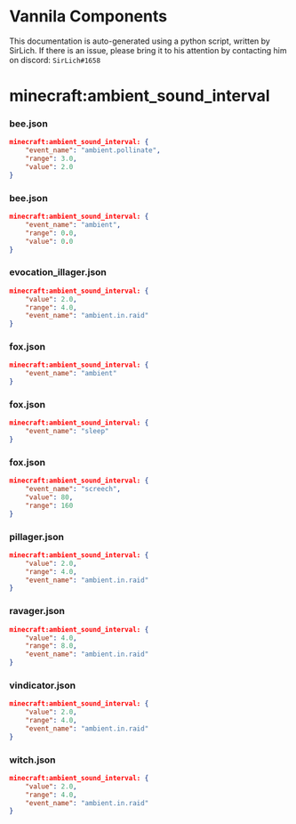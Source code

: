 # Vannila Components
This documentation is auto-generated using a python script, written by SirLich. If there is an issue, please bring it to his attention by contacting him on discord: `SirLich#1658`

# minecraft:ambient_sound_interval
### bee.json
```JSON
minecraft:ambient_sound_interval: {
    "event_name": "ambient.pollinate",
    "range": 3.0,
    "value": 2.0
}
```

### bee.json
```JSON
minecraft:ambient_sound_interval: {
    "event_name": "ambient",
    "range": 0.0,
    "value": 0.0
}
```

### evocation_illager.json
```JSON
minecraft:ambient_sound_interval: {
    "value": 2.0,
    "range": 4.0,
    "event_name": "ambient.in.raid"
}
```

### fox.json
```JSON
minecraft:ambient_sound_interval: {
    "event_name": "ambient"
}
```

### fox.json
```JSON
minecraft:ambient_sound_interval: {
    "event_name": "sleep"
}
```

### fox.json
```JSON
minecraft:ambient_sound_interval: {
    "event_name": "screech",
    "value": 80,
    "range": 160
}
```

### pillager.json
```JSON
minecraft:ambient_sound_interval: {
    "value": 2.0,
    "range": 4.0,
    "event_name": "ambient.in.raid"
}
```

### ravager.json
```JSON
minecraft:ambient_sound_interval: {
    "value": 4.0,
    "range": 8.0,
    "event_name": "ambient.in.raid"
}
```

### vindicator.json
```JSON
minecraft:ambient_sound_interval: {
    "value": 2.0,
    "range": 4.0,
    "event_name": "ambient.in.raid"
}
```

### witch.json
```JSON
minecraft:ambient_sound_interval: {
    "value": 2.0,
    "range": 4.0,
    "event_name": "ambient.in.raid"
}
```

